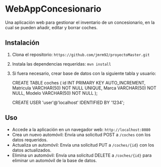 # WebAppConcesionario
Una aplicación web para gestionar el inventario de un concesionario, en la cual se pueden añadir, editar y borrar coches.

## Instalación
1. Clona el repositorio: `https://github.com/jmrm92/proyectoMaster.git`
2. Instala las dependencias requeridas: `mvn install`
3. Si fuera necesario, crear base de datos con la siguiente tabla y usuario:
    
    CREATE TABLE coches (
    id INT PRIMARY KEY AUTO_INCREMENT,
    Matricula VARCHAR(50) NOT NULL UNIQUE,
    Marca VARCHAR(50) NOT NULL,
    Modelo VARCHAR(50) NOT NULL
);

    CREATE USER 'user'@'localhost' IDENTIFIED BY '1234';

## Uso
- Accede a la aplicación en un navegador web: `http://localhost:8080`
- Crea un nuevo automóvil: Envía una solicitud POST a `/coches` con los datos requeridos.
- Actualiza un automóvil: Envía una solicitud PUT a `/coches/{id}` con los datos actualizados.
- Elimina un automóvil: Envía una solicitud DELETE a `/coches/{id}` para eliminar un automóvil de la base de datos.


